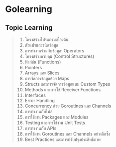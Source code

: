 # Golearning
## Topic Learning
> 1. โครงสร้างโปรแกรมเบื้องต้น
> 2. ตัวแปรและชนิดข้อมูล
> 3. การทำงานร่วมกับข้อมูล: Operators
> 4. โครงสร้างควบคุม (Control Structures)
> 5. ฟังก์ชัน (Functions)
> 6. Pointers
> 7. Arrays และ Slices
> 8. การจัดการข้อมูลด้วย Maps
> 9. Structs และการจัดการข้อมูลแบบ Custom Types
> 10. Methods และการใช้ Receiver Functions
> 11. Interfaces
> 12. Error Handling
> 13. Concurrency ด้วย Goroutines และ Channels
> 14. การทำงานกับไฟล์
> 15. การใช้งาน Packages และ Modules
> 16. Testing และการใช้งาน Unit Tests
> 17. การทำงานกับ APIs
> 18. การใช้งาน Goroutines และ Channels อย่างลึกซึ้ง
> 19. Best Practices และการปรับปรุงประสิทธิภาพ